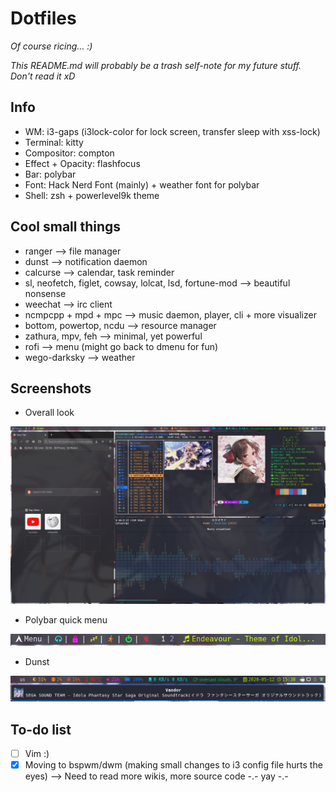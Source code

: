 Dotfiles
========================

*Of course ricing... :)*

*This README.md will probably be a trash self-note for my future stuff. Don't read it xD*

## Info
* WM: i3-gaps (i3lock-color for lock screen, transfer sleep with xss-lock)
* Terminal: kitty
* Compositor: compton
* Effect + Opacity: flashfocus
* Bar: polybar
* Font: Hack Nerd Font (mainly) + weather font for polybar
* Shell: zsh + powerlevel9k theme

## Cool small things
* ranger --> file manager
* dunst --> notification daemon
* calcurse --> calendar, task reminder
* sl, neofetch, figlet, cowsay, lolcat, lsd, fortune-mod --> beautiful nonsense
* weechat --> irc client
* ncmpcpp + mpd + mpc --> music daemon, player, cli + more visualizer
* bottom, powertop, ncdu --> resource manager
* zathura, mpv, feh --> minimal, yet powerful
* rofi --> menu (might go back to dmenu for fun)
* wego-darksky --> weather

## Screenshots
* Overall look

![alt text](https://github.com/develFoss/dotfiles/blob/master/Pictures/Screenshots/screenshot.png)
* Polybar quick menu

![alt text](https://github.com/develFoss/dotfiles/blob/master/Pictures/Screenshots/polybar.png)
* Dunst

![alt text](https://github.com/develFoss/dotfiles/blob/master/Pictures/Screenshots/dunst.png)

## To-do list
 - [ ] Vim :)
 - [x] Moving to bspwm/dwm (making small changes to i3 config file hurts the eyes) --> Need to read more wikis, more source code -.- yay -.-
